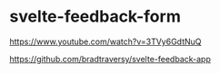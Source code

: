 # svelte-feedback-form

https://www.youtube.com/watch?v=3TVy6GdtNuQ

https://github.com/bradtraversy/svelte-feedback-app
